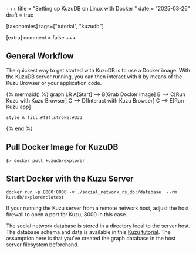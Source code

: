 +++
title = "Setting up KuzuDB on Linux with Docker "
date = "2025-03-26"
draft = true

[taxonomies]
tags=["tutorial", "kuzudb"]

[extra]
comment = false
+++

## General Workflow

The quickest way to get started with KuzuDB is to use a Docker image. With the KuzuDB server running, you can then interact with it by means of the Kuzu Browser or your application code.

{% mermaid() %}
graph LR
    A[Start] --> B[Grab Docker image]
    B --> C[Run Kuzu with Kuzu Browser]
    C --> D[Interact with Kuzu Browser]
    C --> E[Run Kuzu app]
    
    style A fill:#f9f,stroke:#333
{% end %}

## Pull Docker Image for KuzuDB

```$> docker pull kuzudb/explorer```

## Start Docker with the Kuzu Server

```docker run -p 8000:8000 -v ./social_network_rs_db:/database  --rm kuzudb/explorer:latest```

If your running the Kuzu server from a remote network host, adjust the host firewall to open a port for Kuzu, 8000 in this case.

The social network database is stored in a directory local to the server host. The database schema and data is available in this [Kuzu tutorial](https://docs.kuzudb.com/tutorials/example-database/). The assumption here is that you've created the graph database in the host server filesystem beforehand. 
